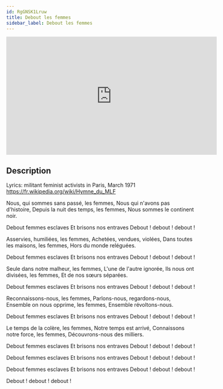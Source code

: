 ```yaml
---
id: RgGNSK1Lruw
title: Debout les femmes
sidebar_label: Debout les femmes
---
```


<iframe
  width="560"
  height="315"
  src="https://www.youtube.com/embed/RgGNSK1Lruw"
  title="YouTube video player"
  frameborder="0"
  allow="accelerometer; autoplay; clipboard-write; encrypted-media; gyroscope; picture-in-picture; web-share"
  referrerpolicy="strict-origin-when-cross-origin"
  allowfullscreen
></iframe>

## Description

Lyrics: militant feminist activists in Paris, March 1971
https://fr.wikipedia.org/wiki/Hymne_du_MLF

Nous, qui sommes sans passé, les femmes,
Nous qui n'avons pas d'histoire,
Depuis la nuit des temps, les femmes,
Nous sommes le continent noir.

Debout femmes esclaves
Et brisons nos entraves
Debout ! debout ! debout !

Asservies, humiliées, les femmes,
Achetées, vendues, violées,
Dans toutes les maisons, les femmes,
Hors du monde reléguées.

Debout femmes esclaves
Et brisons nos entraves
Debout ! debout ! debout !

Seule dans notre malheur, les femmes,
L'une de l'autre ignorée,
Ils nous ont divisées, les femmes,
Et de nos sœurs séparées.

Debout femmes esclaves
Et brisons nos entraves
Debout ! debout ! debout !

Reconnaissons-nous, les femmes,
Parlons-nous, regardons-nous,
Ensemble on nous opprime, les femmes,
Ensemble révoltons-nous.

Debout femmes esclaves
Et brisons nos entraves
Debout ! debout ! debout !

Le temps de la colère, les femmes,
Notre temps est arrivé,
Connaissons notre force, les femmes,
Découvrons-nous des milliers.

Debout femmes esclaves
Et brisons nos entraves
Debout ! debout ! debout !


Debout femmes esclaves
Et brisons nos entraves
Debout ! debout ! debout !

Debout femmes esclaves
Et brisons nos entraves
Debout ! debout ! debout !


Debout ! debout ! debout !
